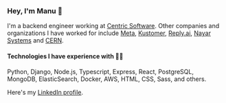 ### Hey, I'm Manu 👋

I'm a backend engineer working at [Centric Software](https://www.centricsoftware.com/).
Other companies and organizations I have worked for include [Meta](https://www.meta.com), [Kustomer](https://www.kustomer.com/), [Reply.ai](https://reply.ai), [Nayar Systems](https://www.nayarsystems.com/) and [CERN](https://home.cern/).

#### Technologies I have experience with 💁‍♂️

Python, Django, Node.js, Typescript, Express, React, PostgreSQL, MongoDB, ElasticSearch, Docker, AWS, HTML, CSS, Sass, and others.

Here's my [LinkedIn profile](https://www.linkedin.com/in/manuelgrandio/).
